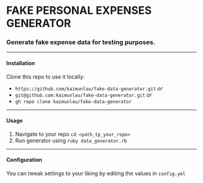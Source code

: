 # FAKE PERSONAL EXPENSES GENERATOR

### Generate fake expense data for testing purposes.
---
#### Installation
Clone this repo to use it locally:
- `https://github.com/kaimunlau/fake-data-generator.git`
*or*
- `git@github.com:kaimunlau/fake-data-generator.git`
*or*
- `gh repo clone kaimunlau/fake-data-generator`
---
#### Usage
1. Navigate to your repo `cd <path_tp_your_repo>`
2. Run generator using `ruby data_generator.rb`
---
#### Configuration
You can tweak settings to your liking by editing the values in `config.yml`

